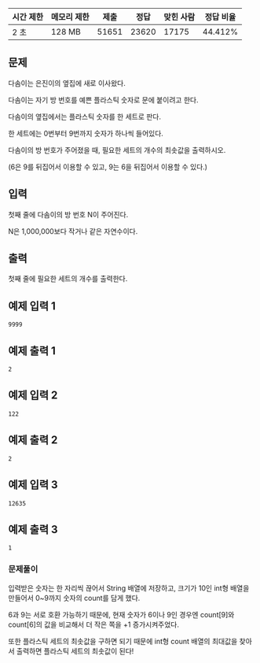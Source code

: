 | 시간 제한 | 메모리 제한 | 제출 | 정답 | 맞힌 사람 | 정답 비율 |
| --- | --- | --- | --- | --- | --- |
| 2 초 | 128 MB | 51651 | 23620 | 17175 | 44.412% |

## 문제

다솜이는 은진이의 옆집에 새로 이사왔다. 

다솜이는 자기 방 번호를 예쁜 플라스틱 숫자로 문에 붙이려고 한다.

다솜이의 옆집에서는 플라스틱 숫자를 한 세트로 판다. 

한 세트에는 0번부터 9번까지 숫자가 하나씩 들어있다. 

다솜이의 방 번호가 주어졌을 때, 필요한 세트의 개수의 최솟값을 출력하시오. 

(6은 9를 뒤집어서 이용할 수 있고, 9는 6을 뒤집어서 이용할 수 있다.)

## 입력

첫째 줄에 다솜이의 방 번호 N이 주어진다. 

N은 1,000,000보다 작거나 같은 자연수이다.

## 출력

첫째 줄에 필요한 세트의 개수를 출력한다.

## 예제 입력 1

```
9999
```

## 예제 출력 1

```
2
```

## 예제 입력 2

```
122
```

## 예제 출력 2

```
2
```
## 예제 입력 3

```
12635
```

## 예제 출력 3

```
1
```

### 문제풀이

입력받은 숫자는 한 자리씩 끊어서 String 배열에 저장하고, 크기가 10인 int형 배열을 만들어서 0~9까지 숫자의 count를 담게 했다.

6과 9는 서로 호환 가능하기 때문에, 현재 숫자가 6이나 9인 경우엔 count[9]와 count[6]의 값을 비교해서 더 작은 쪽을 +1 증가시켜주었다.

또한 플라스틱 세트의 최솟값을 구하면 되기 때문에 int형 count 배열의 최대값을 찾아서 출력하면 플라스틱 세트의 최솟값이 된다!